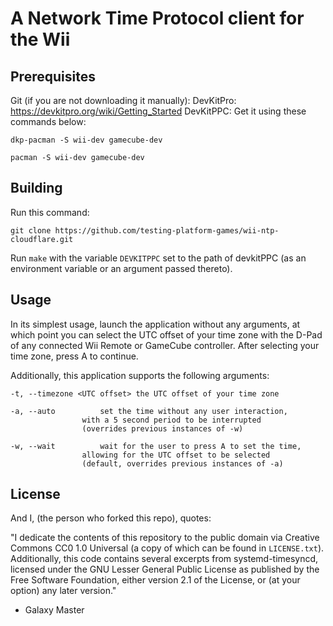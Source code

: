 # A Network Time Protocol client for the Wii

## Prerequisites

Git (if you are not downloading it manually): 
DevKitPro: https://devkitpro.org/wiki/Getting_Started
DevKitPPC: Get it using these commands below:
```
dkp-pacman -S wii-dev gamecube-dev
```

```
pacman -S wii-dev gamecube-dev
```

## Building

Run this command:
```
git clone https://github.com/testing-platform-games/wii-ntp-cloudflare.git
```

Run `make` with the variable `DEVKITPPC` set to the path of devkitPPC (as an environment variable or an argument passed thereto).

## Usage

In its simplest usage, launch the application without any arguments, at which point you can select the UTC offset of your time zone with the D-Pad of any connected Wii Remote or GameCube controller. After selecting your time zone, press A to continue.

Additionally, this application supports the following arguments:
```
-t, --timezone <UTC offset>	the UTC offset of your time zone

-a, --auto			set the time without any user interaction,
				with a 5 second period to be interrupted
				(overrides previous instances of -w)

-w, --wait			wait for the user to press A to set the time,
				allowing for the UTC offset to be selected
				(default, overrides previous instances of -a)
```

## License
And I, (the person who forked this repo), quotes:

"I dedicate the contents of this repository to the public domain via Creative Commons CC0 1.0 Universal \(a copy of which can be found in `LICENSE.txt`\). Additionally, this code contains several excerpts from systemd-timesyncd, licensed under the GNU Lesser General Public License as published by the Free Software Foundation, either version 2.1 of the License, or (at your option) any later version."
 - Galaxy Master 
